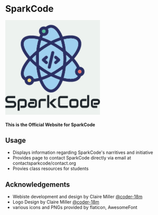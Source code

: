 # SparkCode

<img src="static/Imgs/newlogo5.png" width="300" alt="CALV Logo">

#### This is the Official Website for SparkCode

## Usage

- Displays information regarding SparkCode's narritives and initiative
- Provides page to contact SparkCode directly via email at contactsparkcode/contact.org
- Provies class resources for students

## Acknowledgements

- Webiste development and design by Claire Miller [@coder-18m](https://github.com/coder-18m)
- Logo Design by Claire Miller [@coder-18m](https://github.com/coder-18m)
- various icons and PNGs provided by flaticon, AwesomeFont
